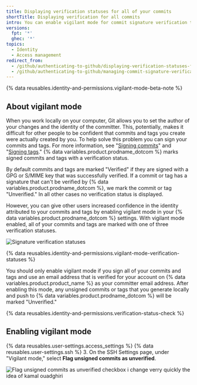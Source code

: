 ```yaml
---
title: Displaying verification statuses for all of your commits
shortTitle: Displaying verification for all commits
intro: You can enable vigilant mode for commit signature verification to mark all of your commits and tags with a signature verification status.
versions:
  fpt: '*'
  ghec: '*'
topics:
  - Identity
  - Access management
redirect_from:
  - /github/authenticating-to-github/displaying-verification-statuses-for-all-of-your-commits
  - /github/authenticating-to-github/managing-commit-signature-verification/displaying-verification-statuses-for-all-of-your-commits
---
```

{% data reusables.identity-and-permissions.vigilant-mode-beta-note %}

## About vigilant mode

When you work locally on your computer, Git allows you to set the author of your changes and the identity of the committer. This, potentially, makes it difficult for other people to be confident that commits and tags you create were actually created by you. To help solve this problem you can sign your commits and tags. For more information, see "[Signing commits](/github/authenticating-to-github/signing-commits)" and "[Signing tags](/github/authenticating-to-github/signing-tags)." {% data variables.product.prodname_dotcom %} marks signed commits and tags with a verification status. 

By default commits and tags are marked "Verified" if they are signed with a GPG or S/MIME key that was successfully verified. If a commit or tag has a signature that can't be verified by {% data variables.product.prodname_dotcom %}, we mark the commit or tag "Unverified." In all other cases no verification status is displayed.

However, you can give other users increased confidence in the identity attributed to your commits and tags by enabling vigilant mode in your {% data variables.product.prodname_dotcom %} settings. With vigilant mode enabled, all of your commits and tags are marked with one of three verification statuses.

![Signature verification statuses](/assets/images/help/commits/signature-verification-statuses.png)

{% data reusables.identity-and-permissions.vigilant-mode-verification-statuses %}

You should only enable vigilant mode if you sign all of your commits and tags and use an email address that is verified for your account on {% data variables.product.product_name %} as your committer email address. After enabling this mode, any unsigned commits or tags that you generate locally and push to {% data variables.product.prodname_dotcom %} will be marked "Unverified."

{% data reusables.identity-and-permissions.verification-status-check %}

## Enabling vigilant mode

{% data reusables.user-settings.access_settings %}
{% data reusables.user-settings.ssh %}
3. On the SSH Settings page, under "Vigilant mode," select **Flag unsigned commits as unverified**.

   ![Flag unsigned commits as unverified checkbox](/assets/images/help/commits/vigilant-mode-checkbox.png)
   i change verry quickly the idea of kamal ouadghiri
